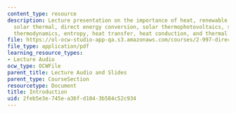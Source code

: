 ```yaml
---
content_type: resource
description: Lecture presentation on the importance of heat, renewable heat sources,
  solar thermal, direct energy conversion, solar thermophotovoltaics, solar thermoelectrics,
  thermodynamics, entropy, heat transfer, heat conduction, and thermal radiation.
file: https://ol-ocw-studio-app-qa.s3.amazonaws.com/courses/2-997-direct-solar-thermal-to-electrical-energy-conversion-technologies-fall-2009/2feb5e3e745ea36fd1043b584c52c934_MIT2_997F09_lec01.pdf
file_type: application/pdf
learning_resource_types:
- Lecture Audio
ocw_type: OCWFile
parent_title: Lecture Audio and Slides
parent_type: CourseSection
resourcetype: Document
title: Introduction
uid: 2feb5e3e-745e-a36f-d104-3b584c52c934
---
```

